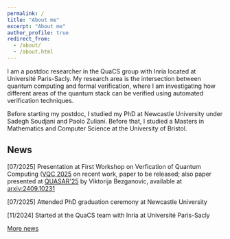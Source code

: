 ```yaml
---
permalink: /
title: "About me"
excerpt: "About me"
author_profile: true
redirect_from: 
  - /about/
  - /about.html
---
```


I am a postdoc researcher in the QuaCS group with Inria located at Université Paris-Sacly. My research area is the intersection between quantum computing and formal verification, where I am investigating how different areas of the quantum stack can be verified using automated verification techniques.

Before starting my postdoc, I studied my PhD at Newcastle University under Sadegh Soudjani and Paolo Zuliani. Before that, I studied a Masters in Mathematics and Computer Science at the University of Bristol.

## News
<!---
\[mon/year\] News
-->

\[07/2025] Presentation at First Workshop on Verfication of Quantum Computing ([VQC 2025](https://verifiedqc.github.io/2025/) on recent work, paper to be released; also paper presented at [QUASAR'25](https://sites.google.com/view/quasar25) by Viktorija Bezganovic, available at [arxiv:2409.10231](https://arxiv.org/abs/2409.10231)

\[07/2025] Attended PhD graduation ceremony at Newcastle University

\[11/2024] Started at the QuaCS team with Inria at Université Paris-Sacly

[More news](https://marco-lewis.github.io/news/)
